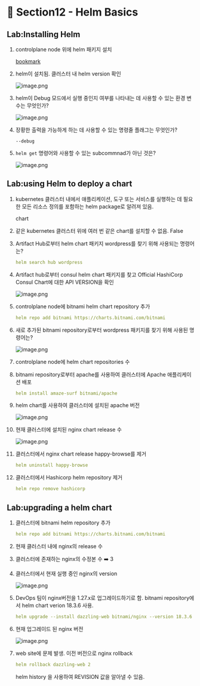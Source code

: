 # 🍨 Section12 - Helm Basics

## Lab:Installing Helm

1. controlplane node 위에 helm 패키지 설치

    [bookmark](https://helm.sh/docs/intro/install/#from-script)

2. helm이 설치됨. 클러스터 내 helm version 확인

    ![image.png](https://prod-files-secure.s3.us-west-2.amazonaws.com/b2ea2032-00e9-4883-a13b-cb03cf5b2334/c9bdd932-487b-48fe-a79d-59ac5065d76a/image.png?X-Amz-Algorithm=AWS4-HMAC-SHA256&X-Amz-Content-Sha256=UNSIGNED-PAYLOAD&X-Amz-Credential=ASIAZI2LB466QJN5XVXQ%2F20250317%2Fus-west-2%2Fs3%2Faws4_request&X-Amz-Date=20250317T141016Z&X-Amz-Expires=3600&X-Amz-Security-Token=IQoJb3JpZ2luX2VjEO7%2F%2F%2F%2F%2F%2F%2F%2F%2F%2FwEaCXVzLXdlc3QtMiJIMEYCIQDUAONKBLJ3gLtpetF2xcucBDJTugajWJGDuIMXwE72NgIhANnw78KSBxH2a7xEMxCTf0bQBjBIYW2%2BmXuFp54Ehi3VKv8DCEcQABoMNjM3NDIzMTgzODA1IgyrnZY1XSI%2F6lFFHdwq3AN8ymsdcFa%2BYRU5Z0xTe0z9MNiEdPtAonCYn2ko2zrkGw5BfNA6OFYp6asTL5B8DsZEJpDQLkb3WL003KnxEYsQHMxbNhRmRqzmKqSXH6JCNEJkgJJ87tMomo8fa7%2Bfme0QUq8uyfGz3u2cmQYSuOlr2zMcLTWUEPBcj9VCv%2BW3uYJWOMRAUrkHLO15OejR0fuGWRYzuWUs7fwS7H34WBo1pvyDtKfjw7Ixpy9QZ5%2BeG%2FTMsM67zk1zRdKxYV6Fyxg%2F%2B5913KefYjRRnnTKKM%2FA1m%2FtFlH6ENKaZe1krZhbnQ5HGHb19IOmW3DTxUUl%2FWXYcbNB769ptXsYGWLBKbfu788ThFdcqgFC8qhxcK17qrdX17NsAfrATWGV0EmSchnGgVmF39FtPrWH1VP6RVgoxSZMWnQZG4JRPMfGHOdy8evMUSGts%2FRdu895BFSfQGz4fZ3nmN8oj3EXqMvL9J4qvSlOyyJSzZogj4Oh2Beok74LHkhmGUOO8Nv%2BQv4VJA1%2FvRKm7DOIau7y4sUtKJkQVlCyN%2FAlPXxmsVrH%2BjOMkQFf04g%2Bc28J%2FxWFwxnZWxMDJ%2BZZma192%2FYoAcqzdclK1vO1yCFRz9qj5A7BsKdMtHSUM3q%2Fq%2BimZh%2BpIDDOyeC%2BBjqkAe7eiIOI9vchJCGkVheX2d3Wgf%2B4vUB4gVHIGWri5El%2FZx1TpGn%2Bl1zz2UF1IsqAqCQ0ZGShdBDYFmcgpjx1Ry%2FjDVBNJnWbozJwb2oNaR32edjKdd%2FVAss92Mga5B%2BhGvdRWDdIU4421y00fBtcGLP408xEicbFPqWvEPQmOZeF29WM6%2BGBx0cNDEE9Fry2N%2By1S8veK6M8FnWphV0EPjDJ%2FeeK&X-Amz-Signature=8204f393cc9f05240dbdd12e949fc04fc7f6321c5c3d343151aaa7ae5ebbfa59&X-Amz-SignedHeaders=host&x-id=GetObject)

3. helm이 Debug 모드에서 실행 중인지 여부를 나타내는 데 사용할 수 있는 환경 변수는 무엇인가?

    ![image.png](https://prod-files-secure.s3.us-west-2.amazonaws.com/b2ea2032-00e9-4883-a13b-cb03cf5b2334/69ca795c-9f38-4d08-ab29-52d6ec8dfe45/image.png?X-Amz-Algorithm=AWS4-HMAC-SHA256&X-Amz-Content-Sha256=UNSIGNED-PAYLOAD&X-Amz-Credential=ASIAZI2LB46646LY4WG6%2F20250317%2Fus-west-2%2Fs3%2Faws4_request&X-Amz-Date=20250317T141016Z&X-Amz-Expires=3600&X-Amz-Security-Token=IQoJb3JpZ2luX2VjEO7%2F%2F%2F%2F%2F%2F%2F%2F%2F%2FwEaCXVzLXdlc3QtMiJHMEUCIQCXCocTA1s5CRg6MZho9N%2Bh2kOBHNcBYmkBjQKExBHWhQIgMUd0%2BgOoI2yTRfEnJ81qJ1LOqQMkBv8WrI84taEYfKAq%2FwMIRxAAGgw2Mzc0MjMxODM4MDUiDGzATnjfo0iOl1nr6CrcA14%2FA4Vks54LwhVqrbU8LdcN2W4%2BPxYZZltaWPGtXbJGu7nRQC19dyVPtugD2%2F97P110nDcNWhvr9jAPV8xmBSEA2mwCvPtnWLqm52bxbhSMJ%2FZNgTgUbiBfxEELGlrth3gFQxUGAeJS0SnMHaWOcdhfNhWjtW5%2Bef0cmU9NUnKSIlCvZLLUW5v3erwQ0Gijp%2FD3stzwdpFpsY%2BQ%2BYGYKk191njpxG0nwBvdQ8V7eClZ7GHu9P8beAvjXZYxIe%2B0jAvckYW9OuIcaCQx0wi51Y68nwFDez8FF6h78dx%2BVqkQbCLtXLKUH47x%2FbWqdjqWXe7r0FuSvkJVRxETGcG6q6TescVokgsKMj8ej%2FjfS4gd%2FW7l%2BirQrdoiXo7k7tu5tx69LI8jyH%2Bn1%2FMyOQFrVjblxPZzcN%2BvDcp04tRhS2Bb%2FSwgjl%2BL%2Bn5aWutAwMRvaocKQx5Jesl3C4xO4NmAehgrsaPbWbOmYTUrBSXiECJ2Q1uE%2B%2FAI13q%2F76I3IGaTVKPTz6ld2Bo8WPP7SVqFgrTv%2BPFKBI%2BBHrJlEVk5wKZvyblzXEFkSzB92iWxDcs8nVjzSJbTEAjovQoG20KoqzFB%2BZvK6tqzXrLO25%2Bwv3ROtsnXzN%2F9p387Opv3MNPK4L4GOqUBe8ABozn3y9uwPONZkKdJisH%2FEJhMVuD9UuMliVNu42JH8FLi0DYTqh6jy2wJXzqHt2D0XJxGGBwENbA8BPdHrfv%2FFLnYQLIMRrtsxzh0LxjicTt9UjE87GGySZZsGq14G7XBTr2sBS1s%2BpoSdSgZ5yPtXKhmHZgq3XNScf03VtT7Ctyy6O%2FHBv9D%2Bmx0Iy2kHyk5YCy%2FCJihBPEDfB1nWCT4CPoK&X-Amz-Signature=9981cfde972636c318d6e40cd4e1b80dfa96b1ef6087176727679534b581fc6b&X-Amz-SignedHeaders=host&x-id=GetObject)

4. 장황한 출력을 가능하게 하는 데 사용할 수 있는 명령줄 플래그는 무엇인가?

    `--debug`

5. `helm get` 명령어와 사용할 수 있는 subcommnad가 아닌 것은?

    ![image.png](https://prod-files-secure.s3.us-west-2.amazonaws.com/b2ea2032-00e9-4883-a13b-cb03cf5b2334/8b4d92de-2e0c-42f2-8ca2-402d161402a4/image.png?X-Amz-Algorithm=AWS4-HMAC-SHA256&X-Amz-Content-Sha256=UNSIGNED-PAYLOAD&X-Amz-Credential=ASIAZI2LB46663ZIDDFM%2F20250317%2Fus-west-2%2Fs3%2Faws4_request&X-Amz-Date=20250317T141017Z&X-Amz-Expires=3600&X-Amz-Security-Token=IQoJb3JpZ2luX2VjEO7%2F%2F%2F%2F%2F%2F%2F%2F%2F%2FwEaCXVzLXdlc3QtMiJHMEUCIQD2EPJSxDWcZifzXxSZyjPUafhs%2FGmdt63xABBsusz9RAIgN7M9L6VZZc%2BV58QY42%2Bv1miyT6Dk7gsTS5kXiuZK6bwq%2FwMIRxAAGgw2Mzc0MjMxODM4MDUiDFb3nfcUI5NS%2BUROPircAxfQgbngOUHLKq6enjafh%2BEjCCjWiejsPvlvVJP4vBGSs1TLitSK8n1D3Us0iGpF5nHILQOrqQ0nTWw3cB6pvawz%2FuqVdvBsx4Goehy6BxYjbDc%2Bwwa8B5bLuu3cbDYrqbNdVFOgORDNbxj6lsyQTGq%2Bun36gcJk8G0XlUxiQZPmykHxo%2BMUqX2vYOjahiNQKeFaSiBfCM5lF4CjQ8eK%2BlPOHwNxogg0RNCQoOEjhL4ws4%2FQOQ64T6f3ljWVeSwdCCzsUfJuvTv7UlOC1gGgD3WEu8IbNOfpLJXMO%2BguGxMhgjNsVuh1yTmdQ5O5plBHYPWaURvomXg8ouHRA91OMW7bdFAiu8GK0xvpjdS3AZKxVZEpCcKJ7KOGfzWyoeHytPbqxRreKhxMyLhYzXfr6HvJwrr4BQkqXB6lwN16UupSXZoN0vfs%2F0j6N1BtS8gWvP82GkF3ocLJS7bsSFNeFqQ2QKc%2FPHYQhFCv6A4irNXwrlytxpdmSr4u7t7jXmZHw0TcVq5BE69ri5BMDQRDwYXY%2FoTX7aGIxOv6caR11LKZOg7YnPV81t3gJBBBs3snKRn8caWlMIE%2BVPBwLLn8V9FLwy9MjHiBd2SCVGwtCrMrTA3S3dTub%2BXgxWCHMJrK4L4GOqUB4NEkDo9IVXz0mxNnWbz0zKamudlOrBnFScnaGLnXti0y6kabJg1UdBHPSHxb7ZVqK6ExdLqVGKY341UiEsddgGeVeEs4pvTdvUxQvo5Aghbzzliz4%2FiiG5KAYfRdHTX4zwQiVzSvAiKSXtgnLeamroR2bs2SrTld131hJc5bSqjXnCHol8VeZDOkoX7K49o%2FAqO6JyvgQw31Et%2BIcAvjpt7We3G9&X-Amz-Signature=e616b48f5007ebb359673ef3b47334fbe39f37c431c573dce1911c3bdf2ce885&X-Amz-SignedHeaders=host&x-id=GetObject)


## Lab:using Helm to deploy a chart

1. kubernetes 클러스터 내에서 애플리케이션, 도구 또는 서비스를 실행하는 데 필요한 모든 리소스 정의를 포함하는 helm package로 알려져 있음.

    chart

2. 같은 kubernetes 클러스터 위에 여러 번 같은 chart를 설치할 수 없음. False
3. Artifact Hub로부터 helm chart 패키지 wordpress를 찾기 위해 사용되는 명령어는?

    ```yaml
    helm search hub wordpress
    ```

4. Artifact hub로부터 consul helm chart 패키지를 찾고 Official HashiCorp Consul Chart에 대한 API  VERSION을 확인

    ![image.png](https://prod-files-secure.s3.us-west-2.amazonaws.com/b2ea2032-00e9-4883-a13b-cb03cf5b2334/930692cd-425e-4e23-9c1b-928f9f1e131a/image.png?X-Amz-Algorithm=AWS4-HMAC-SHA256&X-Amz-Content-Sha256=UNSIGNED-PAYLOAD&X-Amz-Credential=ASIAZI2LB466YWYHOGDB%2F20250317%2Fus-west-2%2Fs3%2Faws4_request&X-Amz-Date=20250317T141018Z&X-Amz-Expires=3600&X-Amz-Security-Token=IQoJb3JpZ2luX2VjEO7%2F%2F%2F%2F%2F%2F%2F%2F%2F%2FwEaCXVzLXdlc3QtMiJIMEYCIQD0Plztys%2FOnAYmzjTT%2FXjQhxc%2Bfvdo6nGstCGP55wvXQIhAO%2Fz2qPjjSwPWqbKgEOo4Qjad6JPu9ma%2Bv4vRasw%2F8YVKv8DCEcQABoMNjM3NDIzMTgzODA1IgxQE23df5mfj%2FIVkfkq3AON5re7kcUmcYNdALds6y0zJW4nyKEU6EAdh%2Fz%2FDgjZ6abs0msafeIduCOjShXOzmXlhPKf3eKJaMFavBhNC1bvCEzO1viQOfCLCncGF97v5fVPHbAdmdrNmAkbusiDf2rrW2b84IK5bHcj2emZ6S6tElco1asXbmYkWswmteWeMd81Cd1RjCOKxa7Uo23P4Ex%2BX5WRy8WkzHkFx%2BZ8AgfiYs%2B35XyXK%2FUyLJZKegNuZEf7YXZASuSvOzeXBwtkI5r6PAkvEoKDki9zgzc4LGib61G6EYCO41R9meQhTNosVF9dOLSworf1EvO7C0vyUmVIx%2BVQh48wB9pmwcrL1xIb08sxfnJxvwirAs8PEi6d8kLTHuCjfo0vhzYl%2F59S1TNBC3HhHU9qY%2BiTYY5C5BYVNgrPEYo51s76H%2FQyd67lH7yi47JNC7lz8FogY%2F6gXCRNgvi%2F%2FcDe%2B8AwLMkvlEPDHEoiQqvZpK0taZyhYcNmkcbsCaOW3IxdSrQveWyUK78u2rS5bE3Uay69aYQQkrCcg7FIpGj%2FC59FL2fG4nXQajW9Rkog73atQN00OOA2gMqY%2BgV%2FnzPP4VPCS4ZgmN8%2Ba9RuGaE7lYuJnCGouEyWRIzPEZiuMqIpTxLSajDRyeC%2BBjqkAVH8ZP3UknstRqV6%2BVquL%2FFXza4wy8foLs9uKMkUAtThnlb8ix7bTI%2FVvyYKRh2dTPOf6CvZLlztEKAjMvluqsdFzFSLrv6S4f8b5l5b4aNBlRqGuX2IonM3nibbDbNWpZ%2B7UCDu8290r44H2Z6Zncw7NXHLZriao%2F9D7yVGnNHY0mX60RhQ%2BiIC1kMaU90X36AsMUikojbcWIOrVgC5WQiH%2FM%2BU&X-Amz-Signature=d3590043c124c41dc85a79c7fb25823401d5d0ea86ace87862c616d3c9f5db0d&X-Amz-SignedHeaders=host&x-id=GetObject)

5. controlplane node에 bitnami helm chart repository 추가

    ```yaml
    helm repo add bitnami https://charts.bitnami.com/bitnami
    ```

6. 새로 추가된 bitnami repository로부터 wordpress 패키지를 찾기 위해 사용된 명령어는?

    ![image.png](https://prod-files-secure.s3.us-west-2.amazonaws.com/b2ea2032-00e9-4883-a13b-cb03cf5b2334/048cc660-48fe-40f7-9e95-b0f2f327e878/image.png?X-Amz-Algorithm=AWS4-HMAC-SHA256&X-Amz-Content-Sha256=UNSIGNED-PAYLOAD&X-Amz-Credential=ASIAZI2LB4665ACCN3JC%2F20250317%2Fus-west-2%2Fs3%2Faws4_request&X-Amz-Date=20250317T141019Z&X-Amz-Expires=3600&X-Amz-Security-Token=IQoJb3JpZ2luX2VjEO7%2F%2F%2F%2F%2F%2F%2F%2F%2F%2FwEaCXVzLXdlc3QtMiJHMEUCIQC2FREfv%2BpOZQNOW4nSJmUhTsWYQEcpeIDHTyF0c5X3KgIgBNhbF5JO0Nt75B%2Fn3UKTbUGjq0gsehZK6d5a9wiuWaYq%2FwMIRxAAGgw2Mzc0MjMxODM4MDUiDIPjXx21Or5NbDyiFyrcA%2Bhvzf%2Fw7wOGJwK68U%2F%2FPy6uEAu1DbY%2F2Pidrgm66vPatVITOtk2u40yv0oj4qnVNfa9c5%2BnMZRu3uDKkqd%2FLdhJjRfsQoTefAiHqTwgVTYlVO3bmIkoTXcysq5peYQvBXinb5tjv%2FF9yLECxYX9cGDgD5zv%2BjKa2UraiV%2BNRLB%2Bz2%2FBiWgrrFBFEkWZK7Oq6TCNfgI3DV7x2Qn2iYi2VL1YJ7RkIjY3bkfYo5M8WfWUSQmdv7%2F0Cf%2FCL%2BWZvUeJNkwTaeeiGpRjNGkWzWa6N%2Bt0PbF6o8J2vbShSKZWfgji34L4sGV0ZnHTqf%2FIw5EEZjOg6hO689svXzSdrtH9Tgpfcu%2Bm7Inp3iN1PdpECYZY2cctqjqKgeQ1SCZBdJc3%2FTD7cErfW5oibFoN03wHxIK0jRGuAfB%2FOFT88%2FZ6Sq%2FkaJsg84mf2fwGk691HZblU7V1AxF92twRFzSIG7Z7BF47Wqb5i1BFegGWxy3Pe%2BPK%2By6KtpWJOzEIopJ66vGx%2BgjPNRUUaIoDo9ySMcXOG6vFHxGOzfQZWGB2yKrE59sAJCO566eVjtANlRwAb5eTRm%2Bk5SyMYqeyNxLTd%2BNWXhEZIfmp98mGTB4dx5MDf7lacpG%2FwHFVL4t0HjJMMP%2FJ4L4GOqUB9F18PVaX3lCQsjHcgrU84Isw4YHC69lJ61eJpNfhIl0hkPuEqf%2FEpElqloEO3Ec82h%2F9D7lSdYD8nN3Szbzy6QmsGVKbyTbOPE9nyJ0CB7OZPUR5UVPoyvlfvDgop6sZItdHdYquTK1yZrFETb693lHlCBhefbxOAc%2BhxspWt9estIPPU4k4WFlUgdsTKYi5nUBUTvUIdc9k7CLi5L4A0ycTdf52&X-Amz-Signature=be5f02d531b2935be11dcdf2941b29a991f0319841425e7ef278b0eaddae7382&X-Amz-SignedHeaders=host&x-id=GetObject)

7. controlplane node에 helm chart repositories 수
8. bitnami repository로부터 apache를 사용하여 클러스터에 Apache 애플리케이션 배포

    ```yaml
    helm install amaze-surf bitnami/apache
    ```

9. helm chart를 사용하여 클러스터에 설치된 apache 버전

    ![image.png](https://prod-files-secure.s3.us-west-2.amazonaws.com/b2ea2032-00e9-4883-a13b-cb03cf5b2334/e38adf70-0b48-42cc-9fc1-c4beff4e690a/image.png?X-Amz-Algorithm=AWS4-HMAC-SHA256&X-Amz-Content-Sha256=UNSIGNED-PAYLOAD&X-Amz-Credential=ASIAZI2LB466SBZAQVSS%2F20250317%2Fus-west-2%2Fs3%2Faws4_request&X-Amz-Date=20250317T141019Z&X-Amz-Expires=3600&X-Amz-Security-Token=IQoJb3JpZ2luX2VjEO7%2F%2F%2F%2F%2F%2F%2F%2F%2F%2FwEaCXVzLXdlc3QtMiJGMEQCIAiqgkLIUpLTkNSFoARDFpEGgC%2B7nHiPjvGRRBUdZ52NAiBckuvKX8qEC9%2FAs3QV5ZeYiVc5AEVSh1EIycm%2FKiNyyyr%2FAwhHEAAaDDYzNzQyMzE4MzgwNSIMkWz0MDc5qXcBAzWQKtwD%2FqImOTR7BMZRV1hjZUSEyp%2B9pPI63QXfPTWVDKA%2BhhGFlyNWZqY%2BX%2FUnem%2FHBaqRaAmKDQPEJYyQ0wJes1KNgrB9VxlEzbdMw%2FTUegqoJa10v4DqoLMiYmEXNTzWj2%2F%2B40aNl4xTWhLkvhJgBe0QlDRxs6rFxbFVlem4o3yVLuO%2F2ktARG6fDE%2FSSPg8tI96q5tlXnkeFQVACLReZxjDxrrsziY6SjXIJukUGgP9jCtBuuYn9FzKG%2BrG3dnPthsv%2FQ%2Bifnr1ktFIz2Lu3W5NoihMBWb9gxVcP39Mtd6zvV%2Fj83QyR6KknCDQXCkQ41pfBFvfjtyntE0nsrakqDN%2BOvf0iLBgWzto1av%2B1S%2BWIupKxiePeOmHLFlqr0PyEOtC4%2FKRDdwe8AzWQX%2BQRco9Ta4VOpkj5qxZizEOCP3fkDJ2UaYqoqa%2FH3H2Dok40TdTRR%2FwvEWDd6IYQ4i02uiKegZKP5Kl7gta9HvzrC3rib%2Bg63KOjVtD5mVERC4%2FAYtfD61KSK2Z%2Boeg%2BjkHilDt0fwB18KPYjM%2FiUNiDLKmFzcfn3a9y%2BwTqrx45Q2f0HoESpJx%2FfNpjYrDH43bY%2BMv74PnOe4jPglwdoR3bfH6jFMt8FoZ8jzlitThgyAw%2F8ngvgY6pgFIFEsWi10ezpFZ3eHzUxoBdOaroNvq3kuDJhAbYqJWUKV4aEOP8YcYutMBX9Ivwn2K8AmBDbrIT7iqED6QwXvvtUAkXlT2Yu%2FPKI%2FAKvx8Ne2zgnU4YcT4UXfjeA7QEsCVMkSC3Ww9Xn%2Ba2Py%2BM1fAvaYhBHNE8ijdxKMZ%2FwjWn2IxgFWuchwisjU1dtDEF3SS%2FC2r4INOO4PVWJq%2FtV7pbcwzIV38&X-Amz-Signature=bfc51c3f32985ba115221e647410bd111e2006b6e4d5a87b0e8681982d3cc53c&X-Amz-SignedHeaders=host&x-id=GetObject)

10. 현재 클러스터에 설치된 nginx chart release 수

    ![image.png](https://prod-files-secure.s3.us-west-2.amazonaws.com/b2ea2032-00e9-4883-a13b-cb03cf5b2334/8388808b-1d20-480f-ba99-2276eda3aeec/image.png?X-Amz-Algorithm=AWS4-HMAC-SHA256&X-Amz-Content-Sha256=UNSIGNED-PAYLOAD&X-Amz-Credential=ASIAZI2LB46622YSY7RY%2F20250317%2Fus-west-2%2Fs3%2Faws4_request&X-Amz-Date=20250317T141019Z&X-Amz-Expires=3600&X-Amz-Security-Token=IQoJb3JpZ2luX2VjEO7%2F%2F%2F%2F%2F%2F%2F%2F%2F%2FwEaCXVzLXdlc3QtMiJGMEQCIAI1A8kPCodSZWJkJQr5tG0iuh55dZTktNDX0okHEVgwAiBhHepK%2B8FxN6%2FmaseTT3pzWYok8fEKEflBUH4hbvuOkCr%2FAwhHEAAaDDYzNzQyMzE4MzgwNSIMm9dBFszsLdRLe5YAKtwDT8JJh7W%2FnrFwbeS5nCLpe4Ex4pLPSu6tuyWcbjbBXC8PrQT3ng40fIRh7O88Jt0OKepSybR1aY%2Fu7Sx19Pz0WdEjUET4xO7rYk5Scjxz4AGWEWa3EWn5VANuCIz%2BtKRaxOsBN2U0siFnvtDWbnZYlNn7DstresUtRc%2B0in6XgAXXkQz2PN0ThngsRNsMmCTJckwQnHZU%2BwYJwgdEMJg%2BzLoF%2B8TwRCf2kOPaXvhVTaNN5XK%2BgkOnFPxhKJbwRILZ3MvgzPdV0FktzL%2B5DtAIfRYQVodSOW9KRIYN7zkJiwqCFpoXaMFuSVrGqGTjEeW0r8MmApJadx4qSAw6pxhGOTcpl0AxoHuJ%2FMG4B0MsEdWmRBz2bxkK%2BPiW9dakvG5TfCsbQK7bUcWmpsDPOhLOJC6a7GwZc35K5Djoh5WKs5b6mKPX7o%2BPw1ssm6ISBePu3LQ0nVZYc2WubNibrtl3w%2BpWPVa%2BD5WyUoF5oAQOmVfCp3c7u48CeFe0J8ILYG1d73n2sF2GXEh%2B%2BOjC81opdZq%2B29tNEWNWlmR02G9%2F9zW0h5RwrND%2BeqI2544oJDjjXTsvoujQb3M1ktSxvX9zXV33WJrn6MM6HVtN8naSQfcGrCPi4fsATcx0RTEw%2FMngvgY6pgHL6PjAmRd1JlTECEO35Wk%2F%2BFSXrBpgfLmHaLBLH1E3%2BuT1oJxmssJz%2BYHqxBrZr3af3XOjbqfNHmMtUoz%2BqhwV466CiMh8cgp6xGwKLymQzAdDdEfDB5Tx7L0WimYsE1SlS8muq1AR%2B3o%2Fsh7mqWJXzbBcrvUI48qVSUDNVicHn%2F6Xhl4yTe6ZoCBVaS%2B913FgE4uW2iTtpm7rp0UaY%2Fczfg8qmChL&X-Amz-Signature=41b0b413f8d4c3f1f471a0af1b423f5ed8574f701d7c325f406b3e6c4d3e4905&X-Amz-SignedHeaders=host&x-id=GetObject)

11. 클러스터에서 nginx chart release happy-browse를 제거

    ```yaml
    helm uninstall happy-browse
    ```

12. 클러스터에서 Hashicorp helm repository 제거

    ```yaml
    helm repo remove hashicorp
    ```


## Lab:upgrading a helm chart

1. 클러스터에 bitnami helm repository 추가

    ```yaml
    helm repo add bitnami https://charts.bitnami.com/bitnami
    ```

2. 현재 클러스터 내에 nginx의  release 수
3. 클러스터에 존재하는 nginx의 수정본 수 ➡️ 3
4. 클러스터에서 현재 실행 중인 nginx의 version

    ![image.png](https://prod-files-secure.s3.us-west-2.amazonaws.com/b2ea2032-00e9-4883-a13b-cb03cf5b2334/b455502b-e813-41c9-a31d-758acd7b6fc1/image.png?X-Amz-Algorithm=AWS4-HMAC-SHA256&X-Amz-Content-Sha256=UNSIGNED-PAYLOAD&X-Amz-Credential=ASIAZI2LB466XCWRDYYW%2F20250317%2Fus-west-2%2Fs3%2Faws4_request&X-Amz-Date=20250317T141020Z&X-Amz-Expires=3600&X-Amz-Security-Token=IQoJb3JpZ2luX2VjEO7%2F%2F%2F%2F%2F%2F%2F%2F%2F%2FwEaCXVzLXdlc3QtMiJHMEUCIF2ekp3ulFFfZ9jzmhm3ZjnVBPKtPDo6PFOhPqePiSC2AiEA3OW0TyVWJ%2FKGv07dcj7aGQeHvpiAsGGsdKzpnZJxo1gq%2FwMIRxAAGgw2Mzc0MjMxODM4MDUiDH%2BUTFRBA9vJFrBK%2BCrcA7NPYZPPhrweVJjKZC8XlJBYI8fRX%2Bl1Qv1hQChNouwpGek78BlaVOB6ErMi5CbKXg%2BR0FwhIXKD0jgU3L8IBvSzHbSEaQ8aNPuCjyYdiO9e0yd6T9DhJUVaGuOtKsM0fYy0WlUXrHuHA8CCwllM1YM1V2lI2ctYeTtuGty%2BkYEW99PKFhmdmsdFtQcn%2BP%2BVi%2FgJGw9nsp91cEn0fJKlAwYfizDqkAlUD9dLAEtXHDtdR51XhgjKvJRB5%2FPI5INlpWlRpZwoL4xFXKljN9azm6ac2EuYP0fZXjbF45pWQX%2BzIq7s5C7Ypyw00y5IUfMe%2BrR4oFFyn4h4oDRf6ubwvKpCfVSGaprseZ6l7CR6hE0eYFHXnrYJ4ZgmhOH6ODuIg2VqPZHrXKZwgkaLGfehlt1kb9g9FXnCz1kzoc4FGgXc2HGMqXthCS2pfWS4HuSbjEnifI%2Bf5YgCUCma%2B291XVQNKYKTibx4HWBU2u%2BZWin%2FRoY1yGbIKub1TC89nWAn9zy7aprEZR6Rux6lzRZw8IsrI6YQuZqdAV3TkR4yjUeOgxEJ5FcwaByIGoZ5AG92foi5A6anvSA5Qt0sgS67M3s2RL%2FJ1Khi5Y%2BJzewI%2Bg5Pk0qZ572vzKzaKkvSMJTK4L4GOqUByJH6pSzW4OaHEMEB2vhgEx0vdLQCFmu5s5uQ5b3QitwkntfqOAvXU7s7qMck3OH974QouolevTs4tJEPjfo3ZGXbCsjmOQiwwheLCUQ4kekiHOGKvntSTF3dYfGlbjCjrvp8RMlmXQ%2BGdqBEDDRuKezVpqnO95FWVgqmD1b4D7hOUTHvQaY8fG%2BWcFvMuH4vDrCtXARRGchAZlt0CBeLpMgqsAPq&X-Amz-Signature=87caeaaff52bac028f5abfcf9e04e074efcb56c86de3d4d6e24fca3e5d45f2eb&X-Amz-SignedHeaders=host&x-id=GetObject)

5. DevOps 팀이 nginx버전을 1.27.x로 업그레이드하기로 함. bitnami repository에서 helm chart verion 18.3.6 사용.

    ```yaml
    helm upgrade --install dazzling-web bitnami/nginx --version 18.3.6
    ```

6. 현재 업그레이드 된 nginx 버전

    ![image.png](https://prod-files-secure.s3.us-west-2.amazonaws.com/b2ea2032-00e9-4883-a13b-cb03cf5b2334/f7b287a2-6476-42d1-97ee-a1845c92fe99/image.png?X-Amz-Algorithm=AWS4-HMAC-SHA256&X-Amz-Content-Sha256=UNSIGNED-PAYLOAD&X-Amz-Credential=ASIAZI2LB466Y7K6LPY3%2F20250317%2Fus-west-2%2Fs3%2Faws4_request&X-Amz-Date=20250317T141020Z&X-Amz-Expires=3600&X-Amz-Security-Token=IQoJb3JpZ2luX2VjEO7%2F%2F%2F%2F%2F%2F%2F%2F%2F%2FwEaCXVzLXdlc3QtMiJIMEYCIQCIHBxwjT3GmxAErjd98wkHveymUeLTOKXzpc9aA2ENbAIhANLpPMLQdrKzaDB6EBSiNLosJxdSoGjYeLBSbbeZ7EG%2BKv8DCEcQABoMNjM3NDIzMTgzODA1IgxoYt3M1e%2B1UITf5Bkq3AMXocwxH4HXMePI7JR8BPB58hCxHbfZkFyEB1i2%2FkyEthgpF0Dbq4nT6f2dZPe6hWtpA4azI9hDuG4aVWHdAjvUIinv8iPEfdbdx3UHfyvk8qpVN8ui5SYAzaii0lNZ7F0rs%2FpAPKparOzajF%2F9K9DmoC0dre%2FryYfkaKa1i6dOa0j86arONHbtaodObfLCqUx1Hvsv4JNUf00VNeez9HeS4FmO3NHGJWozgaB%2FMkxQJtgcR%2BUrJzPiDwJtw9dgz0sEzy3wKNctkatrUTy7zwtZf0b6%2B2jv3QrgTcM5WM7YsWbktW%2BWKPfFGciXLgET0Y2UFGD5am0riHRKeNmYI%2FJlV7O3hRR3sAKTmWghxqUXpegxXptGPpeVPZm5qJL%2FyFdCiXJi2ha%2FH12YolWtOkL0x5GQquvra1hseTZ2jYA3DIwMFRcJ%2FnE2YKQTHwJzQl1yiyx5S9jFcudD8sxqNRKSOiNPyHZK2Kl9b3hxOZ2IWeF8JJsQOl1CZLXHV5Y96ZFcPihRppR3lzz7vcdEvQ2tYXZHBh6kCvcM7H7u2yi%2BQwC0o%2BJ64ershu%2BmnfJZjijzkCPfQIvbeyOjmpfUDBcWQ6JDRJyQLHAu9v%2BHpG4W2VQ8rjF5705V%2BtyvQjCMyuC%2BBjqkARE6TgCLa5TI%2Bjw0T30PLnZTbUeNaQYYpiBNVdLwPwirvmhIMvSooQa44lfyr6VoJavQGiJErpWCSuLZx0QP3FvXYm%2BXvAwcYxr76xhABgzZ%2BLfJy7vbrD85hP8mMQ0WyKlF%2FWAtWjFWotHHnKE8JmRcrz3UuZE7CUg%2F86RWjVlOodsYB8JmE%2F8IOEsi7OhHK7zOk8fs1pKo3Nly12dW3BrGnD35&X-Amz-Signature=6f62a501f57b16b45147dd3b5fe8127b0d95d66811882194695e3dc1ebb2518e&X-Amz-SignedHeaders=host&x-id=GetObject)

7. web site에 문제 발생. 이전 버전으로 nginx rollback

    ```yaml
    helm rollback dazzling-web 2
    ```


    helm history <release name>을 사용하여 REVISION 값을 알아낼 수 있음.

